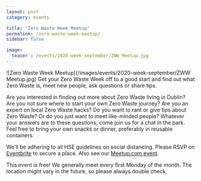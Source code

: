 ```yaml
---
layout: post
category: events

title: "Zero Waste Week Meetup"
permalink: /zero-waste-week-meetup/
sidebar: false

image:
  teaser : /events/2020-week-september/ZWW Meetup.jpg
---
```


![Zero Waste Week Meetup](/images/events/2020-week-september/ZWW Meetup.jpg)
Get your Zero Waste Week off to a good start and find out what Zero Waste is, meet new people, ask questions or share tips.

Are you interested in finding out more about Zero Waste living in Dublin? Are you not sure where to start your own Zero Waste journey? Are you an expert on local Zero Waste hacks? Do you want to rant or give tips about Zero Waste? Or do you just want to meet like-minded people? Whatever your answers are to these questions, come join us for a chat in the park.
Feel free to bring your own snacks or dinner, preferably in reusable containers.

We'll be adhering to all HSE guidelines on social distancing. Please RSVP on [Eventbrite](https://zww-meetup.eventbrite.ie) to secure a place. Also see our [Meetup.com event](https://www.meetup.com/Zero-waste-meetup-ireland/events/272867776/).

This event is free! We generally meet every first Monday of the month. The location might vary in the future, so please always double check.

